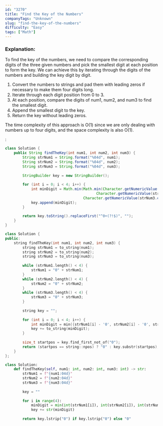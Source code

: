 ```yaml
---
id: "3270"
title: "Find the Key of the Numbers"
companyTags: "Unknown"
slug: "find-the-key-of-the-numbers"
difficulty: "Easy"
tags: ["Math"]
---
```


### Explanation:
To find the key of the numbers, we need to compare the corresponding digits of the three given numbers and pick the smallest digit at each position to form the key. We can achieve this by iterating through the digits of the numbers and building the key digit by digit.

1. Convert the numbers to strings and pad them with leading zeros if necessary to make them four digits long.
2. Iterate through each digit position from 0 to 3.
3. At each position, compare the digits of num1, num2, and num3 to find the smallest digit.
4. Append the smallest digit to the key.
5. Return the key without leading zeros.

The time complexity of this approach is O(1) since we are only dealing with numbers up to four digits, and the space complexity is also O(1).

:

```java
class Solution {
    public String findTheKey(int num1, int num2, int num3) {
        String strNum1 = String.format("%04d", num1);
        String strNum2 = String.format("%04d", num2);
        String strNum3 = String.format("%04d", num3);
        
        StringBuilder key = new StringBuilder();
        
        for (int i = 0; i < 4; i++) {
            int minDigit = Math.min(Math.min(Character.getNumericValue(strNum1.charAt(i)), 
                                          Character.getNumericValue(strNum2.charAt(i))),
                                    Character.getNumericValue(strNum3.charAt(i)));
            key.append(minDigit);
        }
        
        return key.toString().replaceFirst("^0+(?!$)", "");
    }
}
```

```cpp
class Solution {
public:
    string findTheKey(int num1, int num2, int num3) {
        string strNum1 = to_string(num1);
        string strNum2 = to_string(num2);
        string strNum3 = to_string(num3);
        
        while (strNum1.length() < 4) {
            strNum1 = "0" + strNum1;
        }
        while (strNum2.length() < 4) {
            strNum2 = "0" + strNum2;
        }
        while (strNum3.length() < 4) {
            strNum3 = "0" + strNum3;
        }
        
        string key = "";
        
        for (int i = 0; i < 4; i++) {
            int minDigit = min({strNum1[i] - '0', strNum2[i] - '0', strNum3[i] - '0'});
            key += to_string(minDigit);
        }
        
        size_t startpos = key.find_first_not_of("0");
        return (startpos == string::npos) ? "0" : key.substr(startpos);
    }
};
```

```python
class Solution:
    def findTheKey(self, num1: int, num2: int, num3: int) -> str:
        strNum1 = f"{num1:04d}"
        strNum2 = f"{num2:04d}"
        strNum3 = f"{num3:04d}"
        
        key = ""
        
        for i in range(4):
            minDigit = min(int(strNum1[i]), int(strNum2[i]), int(strNum3[i]))
            key += str(minDigit)
        
        return key.lstrip("0") if key.lstrip("0") else "0"
```